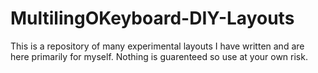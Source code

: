 # MultilingOKeyboard-DIY-Layouts

This is a repository of many experimental layouts I have written and are here primarily for myself. Nothing is guarenteed so use at your own risk.

